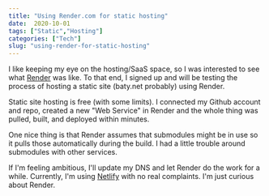 ```yaml
---
title: "Using Render.com for static hosting"
date:  2020-10-01
tags: ["Static","Hosting"]
categories: ["Tech"]
slug: "using-render-for-static-hosting"
---
```


I like keeping my eye on the hosting/SaaS space, so I was interested to see what [Render](https://render.com) was like. To that end, I signed up and will be testing the process of hosting a static site (baty.net probably) using Render.

Static site hosting is free (with some limits). I connected my Github account and repo, created a new "Web Service" in Render and the whole thing was pulled, built, and deployed within minutes.

One nice thing is that Render assumes that submodules might be in use so it pulls those automatically during the build. I had a little trouble around submodules with other services.

If I'm feeling ambitious, I'll update my DNS and let Render do the work for a while. Currently, I'm using [Netlify](https://netlify.com) with no real complaints. I'm just curious about Render.


